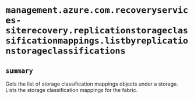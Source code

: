 # `management.azure.com.recoveryservices-siterecovery.replicationstorageclassificationmappings.listbyreplicationstorageclassifications`

## `summary`
Gets the list of storage classification mappings objects under a storage. Lists the storage classification mappings for the fabric.



